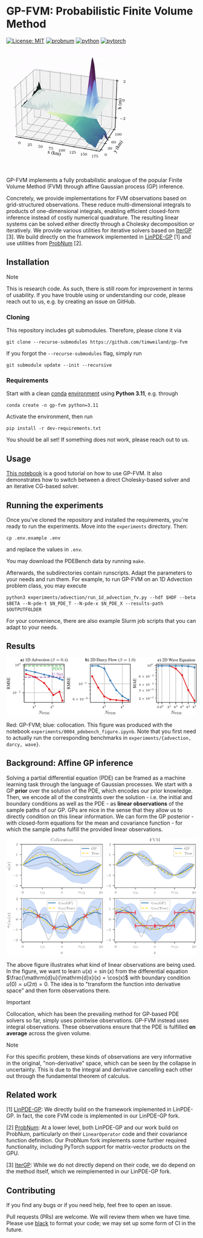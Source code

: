 # GP-FVM: Probabilistic Finite Volume Method

[![License: MIT](https://img.shields.io/badge/License-MIT-yellow.svg)](https://opensource.org/licenses/MIT)
[![probnum](https://img.shields.io/badge/Probabilistic-Numerics-28bab4?labelColor=00369f)](https://www.probabilistic-numerics.org)
[![python](https://img.shields.io/badge/Python-3.11-3776AB.svg?style=flat&logo=python&logoColor=white)](https://www.python.org)
[![pytorch](https://img.shields.io/badge/PyTorch-EE4C2C.svg?style=flat&logo=pytorch&logoColor=white)](https://pytorch.org)


![Tsunami simulation using GP-FVM](./results/sendai.gif)

GP-FVM implements a fully probabilistic analogue of the popular Finite Volume Method (FVM) through affine Gaussian process (GP) inference.

Concretely, we provide implementations for FVM observations based on grid-structured observations.
These reduce multi-dimensional integrals to products of one-dimensional integrals, enabling efficient closed-form inference instead of costly numerical quadrature.
The resulting linear systems can be solved either directly through a Cholesky decomposition or iteratively.
We provide various utilities for iterative solvers based on [IterGP](https://github.com/JonathanWenger/itergp) [3].
We build directly on the framework implemented in [LinPDE-GP](https://github.com/marvinpfoertner/linpde-gp) [1] and use utilities from [ProbNum](https://github.com/probabilistic-numerics/probnum) [2].

## Installation

> [!NOTE]  
> This is research code. As such, there is still room for improvement in terms of usability.
> If you have trouble using or understanding our code, please reach out to us, e.g. by creating an issue on GitHub.

### Cloning

This repository includes git submodules. Therefore, please clone it via

```setup
git clone --recurse-submodules https://github.com/timweiland/gp-fvm
```

If you forgot the `--recurse-submodules` flag, simply run

```setup
git submodule update --init --recursive
```

### Requirements

Start with a clean [conda](https://conda.io/projects/conda/en/latest/user-guide/install/index.html) [environment](https://conda.io/projects/conda/en/latest/user-guide/tasks/manage-environments.html) using **Python 3.11**, e.g. through

```setup
conda create -n gp-fvm python=3.11
```

Activate the environment, then run

```setup
pip install -r dev-requirements.txt
```

You should be all set! If something does not work, please reach out to us.

## Usage
[This notebook](experiments/wave/0001_tutorial_wave.ipynb) is a good tutorial on how to use GP-FVM.
It also demonstrates how to switch between a direct Cholesky-based solver and an iterative CG-based solver.

## Running the experiments

Once you've cloned the repository and installed the requirements, you're ready to run the experiments. Move into the `experiments` directory. Then:

```setup
cp .env.example .env
```

and replace the values in `.env`.

You may download the PDEBench data by running `make`.

Afterwards, the subdirectories contain runscripts.
Adapt the parameters to your needs and run them.
For example, to run GP-FVM on an 1D Advection problem class, you may execute

```setup
python3 experiments/advection/run_1d_advection_fv.py --hdf $HDF --beta $BETA --N-pde-t $N_PDE_T --N-pde-x $N_PDE_X --results-path $OUTPUTFOLDER
```

For your convenience, there are also example Slurm job scripts that you can adapt to your needs.

## Results

![Benchmark of collocation vs. GP-FVM vs. deep learning](./results/benchmark_figure.png)

Red: GP-FVM; blue: collocation.
This figure was produced with the notebook `experiments/0004_pdebench_figure.ipynb`.
Note that you first need to actually run the corresponding benchmarks in `experiments/{advection, darcy, wave}`.

## Background: Affine GP inference

Solving a partial differential equation (PDE) can be framed as a machine learning task through the language of Gaussian processes.
We start with a GP **prior** over the solution of the PDE, which encodes our prior knowledge.
Then, we encode all of the constraints over the solution - i.e. the initial and boundary conditions as well as the PDE - as **linear observations** of the sample paths of our GP.
GPs are nice in the sense that they allow us to directly condition on this linear information.
We can form the GP posterior - with closed-form equations for the mean and covariance function - for which the sample paths fulfill the provided linear observations.

![Collocation vs. FVM](./results/collocation_vs_fvm.png)

The above figure illustrates what kind of linear observations are being used.
In the figure, we want to learn $u(x) = \sin(x)$ from the differential equation $\frac{\mathrm{d}u}{\mathrm{d}x}(x) = \cos(x)$ with boundary condition $u(0) = u(2 \pi) = 0$.
The idea is to "transform the function into derivative space" and then form observations there.

> [!IMPORTANT]  
> Collocation, which has been the prevailing method for GP-based PDE solvers so far, simply uses pointwise observations.
> GP-FVM instead uses integral observations.
> These observations ensure that the PDE is fulfilled **on average** across the given volume.

> [!NOTE]
> For this specific problem, these kinds of observations are very informative in the original, "non-derivative" space, which can be seen by the collapse in uncertainty.
> This is due to the integral and derivative cancelling each other out through the fundamental theorem of calculus.


## Related work

[1] [LinPDE-GP](https://github.com/marvinpfoertner/linpde-gp): We directly build on the framework implemented in LinPDE-GP. In fact, the core FVM code is implemented in our LinPDE-GP fork.

[2] [ProbNum](https://github.com/probabilistic-numerics/probnum): At a lower level, both LinPDE-GP and our work build on ProbNum, particularly on their `LinearOperator` code and their covariance function definition. Our ProbNum fork implements some further required functionality, including PyTorch support for matrix-vector products on the GPU. 

[3] [IterGP](https://github.com/JonathanWenger/itergp): While we do not directly depend on their code, we do depend on the method itself, which we reimplemented in our LinPDE-GP fork.

## Contributing

If you find any bugs or if you need help, feel free to open an issue.

Pull requests (PRs) are welcome.
We will review them when we have time.
Please use [black](https://github.com/psf/black) to format your code; we may set up some form of CI in the future.